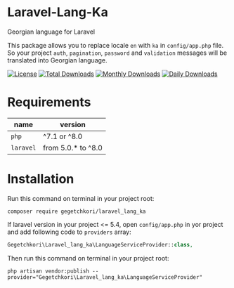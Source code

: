 # Laravel-Lang-Ka
Georgian language for Laravel

This package allows you to replace locale `en` with `ka` in `config/app.php` file. So your project `auth`, `pagination`, `password` and `validation` messages will be translated into Georgian language.


[![License](https://poser.pugx.org/gegetchkori/laravel_lang_ka/license)](https://packagist.org/packages/gegetchkori/laravel_lang_ka)
[![Total Downloads](https://poser.pugx.org/gegetchkori/laravel_lang_ka/downloads)](https://packagist.org/packages/gegetchkori/laravel_lang_ka)
[![Monthly Downloads](https://poser.pugx.org/gegetchkori/laravel_lang_ka/d/monthly)](https://packagist.org/packages/gegetchkori/laravel_lang_ka)
[![Daily Downloads](https://poser.pugx.org/gegetchkori/laravel_lang_ka/d/daily)](https://packagist.org/packages/gegetchkori/laravel_lang_ka)


# Requirements

| name | version |
| ---- | ------- |
| `php`  | ^7.1 or ^8.0 |
| `laravel` | from 5.0.* to ^8.0 |



# Installation

Run this command on terminal in your project root:

```
composer require gegetchkori/laravel_lang_ka
```

If laravel version in your project <= 5.4, open `config/app.php` in yor project and add following code to `providers` array:

```php
Gegetchkori\Laravel_lang_ka\LanguageServiceProvider::class,
```

Then run this command on terminal in your project root:

```
php artisan vendor:publish --provider="Gegetchkori\Laravel_lang_ka\LanguageServiceProvider"
```

